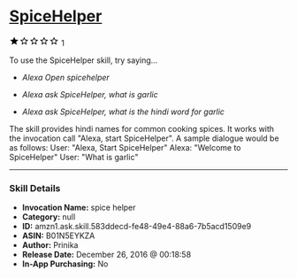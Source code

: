 # [SpiceHelper](http://alexa.amazon.com/#skills/amzn1.ask.skill.583ddecd-fe48-49e4-88a6-7b5acd1509e9)
![1 stars](../../images/ic_star_black_18dp_1x.png)![1 stars](../../images/ic_star_border_black_18dp_1x.png)![1 stars](../../images/ic_star_border_black_18dp_1x.png)![1 stars](../../images/ic_star_border_black_18dp_1x.png)![1 stars](../../images/ic_star_border_black_18dp_1x.png) 1

To use the SpiceHelper skill, try saying...

* *Alexa Open spicehelper*

* *Alexa ask SpiceHelper, what is garlic*

* *Alexa ask SpiceHelper, what is the hindi word for garlic*

The skill provides hindi names for common cooking spices. It works with the invocation call "Alexa, start SpiceHelper".
A sample dialogue would be as follows:
User: "Alexa, Start SpiceHelper"
Alexa: "Welcome to SpiceHelper"
User: "What is garlic"

***

### Skill Details

* **Invocation Name:** spice helper
* **Category:** null
* **ID:** amzn1.ask.skill.583ddecd-fe48-49e4-88a6-7b5acd1509e9
* **ASIN:** B01N5EYKZA
* **Author:** Prinika
* **Release Date:** December 26, 2016 @ 00:18:58
* **In-App Purchasing:** No

